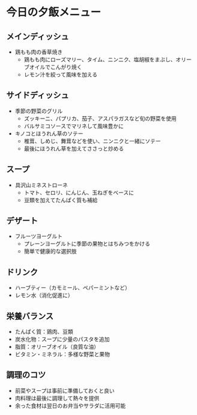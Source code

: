 # 今日の夕飯メニュー

## メインディッシュ
- 鶏もも肉の香草焼き
  - 鶏もも肉にローズマリー、タイム、ニンニク、塩胡椒をまぶし、オリーブオイルでこんがり焼く
  - レモン汁を絞って風味を加える

## サイドディッシュ
- 季節の野菜のグリル
  - ズッキーニ、パプリカ、茄子、アスパラガスなど旬の野菜を使用
  - バルサミコソースでマリネして風味豊かに
- キノコとほうれん草のソテー
  - 椎茸、しめじ、舞茸などを使い、ニンニクと一緒にソテー
  - 最後にほうれん草を加えてささっと炒める

## スープ
- 具沢山ミネストローネ
  - トマト、セロリ、にんじん、玉ねぎをベースに
  - 豆類を加えてたんぱく質も補給

## デザート
- フルーツヨーグルト
  - プレーンヨーグルトに季節の果物とはちみつをかける
  - 簡単で健康的な選択肢

## ドリンク
- ハーブティー（カモミール、ペパーミントなど）
- レモン水（消化促進に）

## 栄養バランス
- たんぱく質：鶏肉、豆類
- 炭水化物：スープに少量のパスタを追加
- 脂質：オリーブオイル（良質な油）
- ビタミン・ミネラル：多様な野菜と果物

## 調理のコツ
- 前菜やスープは事前に準備しておくと良い
- 肉料理は最後に調理して熱々を提供
- 余った食材は翌日のお弁当やサラダに活用可能